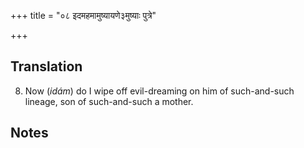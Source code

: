 +++
title = "०८ इदमहमामुष्यायणे३मुष्याः पुत्रे"

+++
## Translation
8. Now (*idám*) do I wipe off evil-dreaming on him of such-and-such  
lineage, son of such-and-such a mother.

## Notes

